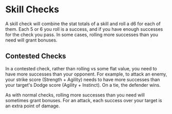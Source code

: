 # Skill Checks

A skill check will combine the stat totals of a skill and roll a d6 for each of
them. Each 5 or 6 you roll is a success, and if you have enough successes for
the check you pass. In some cases, rolling more successes than you need will
grant bonuses.

## Contested Checks

In a contested check, rather than rolling vs some flat value, you need to have
more successes than your opponent. For example, to attack an enemy, your strike
score (Strength + Agility) needs to have more successes than your target's Dodge
score (Agility + Instinct). On a tie, the defender wins.

As with normal checks, rolling more successes than you need will sometimes grant
bonuses. For an attack, each success over your target is an extra point of
damage.
